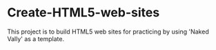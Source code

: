 # Create-HTML5-web-sites
This project is to build HTML5 web sites for practicing by using 'Naked Vally' as a template.
